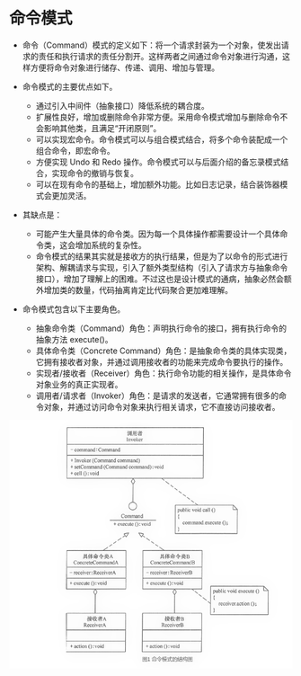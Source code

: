 # 命令模式

* 命令（Command）模式的定义如下：将一个请求封装为一个对象，使发出请求的责任和执行请求的责任分割开。这样两者之间通过命令对象进行沟通，这样方便将命令对象进行储存、传递、调用、增加与管理。

* 命令模式的主要优点如下。
  * 通过引入中间件（抽象接口）降低系统的耦合度。
  * 扩展性良好，增加或删除命令非常方便。采用命令模式增加与删除命令不会影响其他类，且满足“开闭原则”。
  * 可以实现宏命令。命令模式可以与组合模式结合，将多个命令装配成一个组合命令，即宏命令。
  * 方便实现 Undo 和 Redo 操作。命令模式可以与后面介绍的备忘录模式结合，实现命令的撤销与恢复。
  * 可以在现有命令的基础上，增加额外功能。比如日志记录，结合装饰器模式会更加灵活。

* 其缺点是：
  * 可能产生大量具体的命令类。因为每一个具体操作都需要设计一个具体命令类，这会增加系统的复杂性。
  * 命令模式的结果其实就是接收方的执行结果，但是为了以命令的形式进行架构、解耦请求与实现，引入了额外类型结构（引入了请求方与抽象命令接口），增加了理解上的困难。不过这也是设计模式的通病，抽象必然会额外增加类的数量，代码抽离肯定比代码聚合更加难理解。

* 命令模式包含以下主要角色。
  * 抽象命令类（Command）角色：声明执行命令的接口，拥有执行命令的抽象方法 execute()。
  * 具体命令类（Concrete Command）角色：是抽象命令类的具体实现类，它拥有接收者对象，并通过调用接收者的功能来完成命令要执行的操作。
  * 实现者/接收者（Receiver）角色：执行命令功能的相关操作，是具体命令对象业务的真正实现者。
  * 调用者/请求者（Invoker）角色：是请求的发送者，它通常拥有很多的命令对象，并通过访问命令对象来执行相关请求，它不直接访问接收者。

![](./img.png)